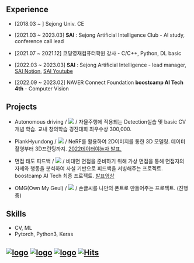 ## Experience

* [2018.03 ~ ] Sejong Univ. CE

* [2021.03 ~ 2023.03] **SAI** : Sejong Artificial Intelligence Club - AI study, conference call lead

* [2021.07 ~ 2021.12] 코딩영재컴퓨터학원 강사 - C/C++, Python, DL basic

* [2022.03 ~ 2023.03] **SAI** : Sejong Artificial Intelligence - lead manager, [SAI Notion](https://sejongai.notion.site/SAI-Sejong-Artificial-Intelligence-488d443cf680432ba43878b43521d204), [SAI Youtube](https://www.youtube.com/channel/UCMf5F1uTcuz8MPN62kb55cg/playlists?view_as=subscriber)

* [2022.09 ~ 2023.02] NAVER Connect Foundation **boostcamp AI Tech 4th** - Computer Vision

## Projects

* Autonomous driving / 
 <a href="https://github.com/yyongjae/self-driving"><img src="https://img.shields.io/badge/github-181717?style=for-the-badge&logo=github&logoColor=white"></a> /
자율주행에 적용되는 Detection실습 및 basic CV 개념 학습.
교내 창의학습 경진대회 최우수상 300,000.

* PlankHyundong / 
 <a href="https://github.com/yyongjae/PlankHyundong"><img src="https://img.shields.io/badge/github-181717?style=for-the-badge&logo=github&logoColor=white"></a> /
NeRF를 활용하여 2D이미지를 통한 3D 모델링. 데이터 촬영부터 3D프린팅까지. <a href="https://www.youtube.com/watch?v=s7k_cZi7hvw">2022데이터야놀자 발표.</a> 

* 면접 태도 피드백 /
 <a href="https://github.com/yyongjae/final-project-level3-cv-01"><img src="https://img.shields.io/badge/github-181717?style=for-the-badge&logo=github&logoColor=white"></a> /
비대면 면접을 준비하기 위해 가상 면접을 통해 면접자의 자세와 행동을 분석하여 사실 기반으로 피드백을 서빙해주는 프로젝트. boostcamp AI Tech 최종 프로젝트. <a href="https://www.youtube.com/watch?v=gwWLrjSWBas&list=LL&index=4">발표영상</a> 

* OMG(Own My Geul) /
 <a href="https://github.com/yyongjae/Own-My-Geul"><img src="https://img.shields.io/badge/github-181717?style=for-the-badge&logo=github&logoColor=white"></a> /
손글씨를 나만의 폰트로 만들어주는 프로젝트. (진행중)
## Skills

* CV, ML
* Pytorch, Python3, Keras

## 
[![logo](https://img.shields.io/badge/Blog-블로그-007396?style=flat)]() 
[![logo](https://img.shields.io/badge/Instagram-__yyongjae-E4405F?style=flat&logo=instagram&logoColor=white)](https://www.instagram.com/__yyongjae/) 
[![logo](https://img.shields.io/badge/Mail-dydwo706@naver.com-D14836?style=flat&logo=gmail&logoColor=white)](mailto:dydwo706@naver.com) 
[![Hits](https://hits.seeyoufarm.com/api/count/incr/badge.svg?url=https%3A%2F%2Fgithub.com%2Fyyongjae&count_bg=%23444244&title_bg=%23000000&icon=&icon_color=%23A07EFF&title=hits&edge_flat=false)](https://hits.seeyoufarm.com)
---
<!-- 
<a href="https://github.com/yyongjae/github-readme-stats">
  <img align="center" src="https://github-readme-stats.vercel.app/api?username=yyongjae&show_icons=true&theme=tokyonight" />
</a>
<a href="https://github.com/yyongjae/convoychat">
  <img align="center" src="https://github-readme-stats.vercel.app/api/top-langs/?username=yyongjae&layout=compact&theme=tokyonight" />
</a>

 -->
